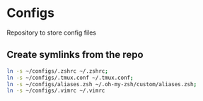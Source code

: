 # Configs
Repository to store config files

## Create symlinks from the repo
```bash
ln -s ~/configs/.zshrc ~/.zshrc;
ln -s ~/configs/.tmux.conf ~/.tmux.conf;
ln -s ~/configs/aliases.zsh ~/.oh-my-zsh/custom/aliases.zsh;
ln -s ~/configs/.vimrc ~/.vimrc
```